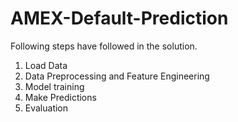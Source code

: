 # AMEX-Default-Prediction

Following steps have followed in the solution.

1. Load Data
2. Data Preprocessing and Feature Engineering
3. Model training
4. Make Predictions
5. Evaluation
